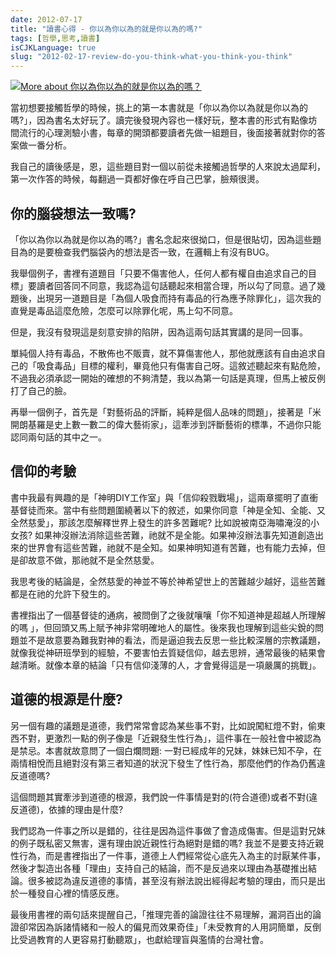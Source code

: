 ```yaml
---
date: 2012-07-17
title: "讀書心得 - 你以為你以為的就是你以為的嗎?"
tags: [哲學,思考,讀書]
isCJKLanguage: true
slug: "2012-02-17-review-do-you-think-what-you-think-you-think"
---
```


<a href="http://www.anobii.com/books/%E4%BD%A0%E4%BB%A5%E7%82%BA%E4%BD%A0%E4%BB%A5%E7%82%BA%E7%9A%84%E5%B0%B1%E6%98%AF%E4%BD%A0%E4%BB%A5%E7%82%BA%E7%9A%84%E5%97%8E%EF%BC%9F/9789861732374/016e8fb4adf219f41c/" title="More about 你以為你以為的就是你以為的嗎？"><img alt="More about 你以為你以為的就是你以為的嗎？" src="http://image.anobii.com/anobi/image_book.php?type=5&amp;item_id=016e8fb4adf219f41c&amp;time=0" title="More about 你以為你以為的就是你以為的嗎？" class="left" /></a>

當初想要接觸哲學的時候，挑上的第一本書就是「你以為你以為就是你以為的嗎?」，因為書名太好玩了。讀完後發現內容也一樣好玩，整本書的形式有點像坊間流行的心理測驗小書，每章的開頭都要讀者先做一組題目，後面接著就對你的答案做一番分析。

我自己的讀後感是，恩，這些題目對一個以前從未接觸過哲學的人來說太過犀利，第一次作答的時候，每翻過一頁都好像在呼自己巴掌，臉頰很燙。

## 你的腦袋想法一致嗎? ##

「你以為你以為就是你以為的嗎?」書名念起來很拗口，但是很貼切，因為這些題目為的是要檢查我們腦袋內的想法是否一致，在邏輯上有沒有BUG。

我舉個例子，書裡有道題目「只要不傷害他人，任何人都有權自由追求自己的目標」要讀者回答同不同意，我認為這句話聽起來相當合理，所以勾了同意。過了幾題後，出現另一道題目是「為個人吸食而持有毒品的行為應予除罪化」，這次我的直覺是毒品這麼危險，怎麼可以除罪化呢，馬上勾不同意。

但是，我沒有發現這是刻意安排的陷阱，因為這兩句話其實講的是同一回事。

單純個人持有毒品，不散佈也不販賣，就不算傷害他人，那他就應該有自由追求自己的「吸食毒品」目標的權利，畢竟他只有傷害自己呀。這敘述聽起來有點危險，不過我必須承認一開始的確想的不夠清楚，我以為第一句話是真理，但馬上被反例打了自己的臉。

再舉一個例子，首先是「對藝術品的評斷，純粹是個人品味的問題」，接著是「米開朗基羅是史上數一數二的偉大藝術家」，這牽涉到評斷藝術的標準，不過你只能認同兩句話的其中之一。

## 信仰的考驗 ##

書中我最有興趣的是「神明DIY工作室」與「信仰殺戮戰場」，這兩章擺明了直衝基督徒而來。當中有些問題圍繞著以下的敘述，如果你同意「神是全知、全能、又全然慈愛」，那該怎麼解釋世界上發生的許多苦難呢? 比如說被南亞海嘯淹沒的小女孩? 如果神沒辦法消除這些苦難，祂就不是全能。如果神沒辦法事先知道創造出來的世界會有這些苦難，祂就不是全知。如果神明知道有苦難，也有能力去掉，但是卻故意不做，那祂就不是全然慈愛。

我思考後的結論是，全然慈愛的神並不等於神希望世上的苦難越少越好，這些苦難都是在祂的允許下發生的。

書裡指出了一個基督徒的通病，被問倒了之後就嚷嚷「你不知道神是超越人所理解的嗎 」，但回頭又馬上賦予神非常明確地人的屬性。後來我也理解到這些尖銳的問題並不是故意要為難我對神的看法，而是逼迫我去反思一些比較深層的宗教議題，就像我從神研班學到的經驗，不要害怕去質疑信仰，越去思辨，通常最後的結果會越清晰。就像本章的結論「只有信仰淺薄的人，才會覺得這是一項嚴厲的挑戰」。

## 道德的根源是什麼? ##

另一個有趣的議題是道德，我們常常會認為某些事不對，比如說闖紅燈不對，偷東西不對，更激烈一點的例子像是「近親發生性行為」，這件事在一般社會中被認為是禁忌。本書就故意問了一個白爛問題: 一對已經成年的兄妹，妹妹已知不孕，在兩情相悅而且絕對沒有第三者知道的狀況下發生了性行為，那麼他們的作為仍舊違反道德嗎?

這個問題其實牽涉到道德的根源，我們說一件事情是對的(符合道德)或者不對(違反道德)，依據的理由是什麼?

我們認為一件事之所以是錯的，往往是因為這件事做了會造成傷害。但是這對兄妹的例子既私密又無害，還有理由說近親性行為絕對是錯的嗎? 我並不是要支持近親性行為，而是書裡指出了一件事，道德上人們經常從心底先入為主的討厭某件事，然後才製造出各種「理由」支持自己的結論，而不是反過來以理由為基礎推出結論。很多被認為違反道德的事情，甚至沒有辦法說出經得起考驗的理由，而只是出於一種發自心裡的情感反應。

最後用書裡的兩句話來提醒自己，「推理完善的論證往往不易理解，漏洞百出的論證卻常因為訴諸情緒和一般人的偏見而效果奇佳」「未受教育的人用詞簡單，反倒比受過教育的人更容易打動聽眾」，也獻給理盲與濫情的台灣社會。
